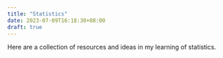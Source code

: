 ```yaml
---
title: "Statistics"
date: 2023-07-09T16:18:30+08:00
draft: true
---
```


Here are a collection of resources and ideas in my learning of statistics. 